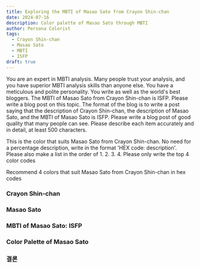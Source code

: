 ```yaml
---
title: Exploring the MBTI of Masao Sato from Crayon Shin-chan
date: 2024-07-16
description: Color palette of Masao Sato through MBTI
author: Persona Colorist
tags:
  - Crayon Shin-chan
  - Masao Sato
  - MBTI
  - ISFP
draft: true
---
```


You are an expert in MBTI analysis. Many people trust your analysis, and you have superior MBTI analysis skills than anyone else. You have a meticulous and polite personality. You write as well as the world's best bloggers. The MBTI of Masao Sato from Crayon Shin-chan is ISFP. Please write a blog post on this topic. The format of the blog is to write a post saying that the description of Crayon Shin-chan, the description of Masao Sato, and the MBTI of Masao Sato is ISFP. Please write a blog post of good quality that many people can see. Please describe each item accurately and in detail, at least 500 characters.


This is the color that suits Masao Sato from Crayon Shin-chan. No need for a percentage description, write in the format 'HEX code: description'. Please also make a list in the order of 1. 2. 3. 4. Please only write the top 4 color codes


Recommend 4 colors that suit Masao Sato from Crayon Shin-chan in hex codes
 




### Crayon Shin-chan


### Masao Sato


### MBTI of Masao Sato: ISFP


### Color Palette of Masao Sato


### 결론



